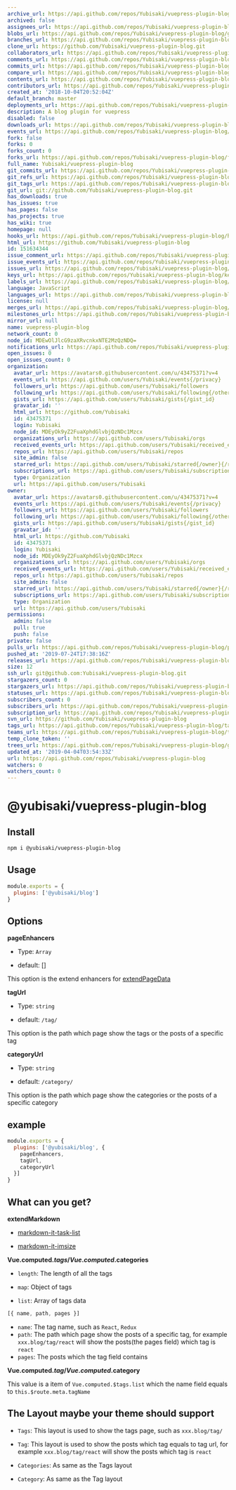 ```yaml
---
archive_url: https://api.github.com/repos/Yubisaki/vuepress-plugin-blog/{archive_format}{/ref}
archived: false
assignees_url: https://api.github.com/repos/Yubisaki/vuepress-plugin-blog/assignees{/user}
blobs_url: https://api.github.com/repos/Yubisaki/vuepress-plugin-blog/git/blobs{/sha}
branches_url: https://api.github.com/repos/Yubisaki/vuepress-plugin-blog/branches{/branch}
clone_url: https://github.com/Yubisaki/vuepress-plugin-blog.git
collaborators_url: https://api.github.com/repos/Yubisaki/vuepress-plugin-blog/collaborators{/collaborator}
comments_url: https://api.github.com/repos/Yubisaki/vuepress-plugin-blog/comments{/number}
commits_url: https://api.github.com/repos/Yubisaki/vuepress-plugin-blog/commits{/sha}
compare_url: https://api.github.com/repos/Yubisaki/vuepress-plugin-blog/compare/{base}...{head}
contents_url: https://api.github.com/repos/Yubisaki/vuepress-plugin-blog/contents/{+path}
contributors_url: https://api.github.com/repos/Yubisaki/vuepress-plugin-blog/contributors
created_at: '2018-10-04T20:52:04Z'
default_branch: master
deployments_url: https://api.github.com/repos/Yubisaki/vuepress-plugin-blog/deployments
description: A blog plugin for vuepress
disabled: false
downloads_url: https://api.github.com/repos/Yubisaki/vuepress-plugin-blog/downloads
events_url: https://api.github.com/repos/Yubisaki/vuepress-plugin-blog/events
fork: false
forks: 0
forks_count: 0
forks_url: https://api.github.com/repos/Yubisaki/vuepress-plugin-blog/forks
full_name: Yubisaki/vuepress-plugin-blog
git_commits_url: https://api.github.com/repos/Yubisaki/vuepress-plugin-blog/git/commits{/sha}
git_refs_url: https://api.github.com/repos/Yubisaki/vuepress-plugin-blog/git/refs{/sha}
git_tags_url: https://api.github.com/repos/Yubisaki/vuepress-plugin-blog/git/tags{/sha}
git_url: git://github.com/Yubisaki/vuepress-plugin-blog.git
has_downloads: true
has_issues: true
has_pages: false
has_projects: true
has_wiki: true
homepage: null
hooks_url: https://api.github.com/repos/Yubisaki/vuepress-plugin-blog/hooks
html_url: https://github.com/Yubisaki/vuepress-plugin-blog
id: 151634344
issue_comment_url: https://api.github.com/repos/Yubisaki/vuepress-plugin-blog/issues/comments{/number}
issue_events_url: https://api.github.com/repos/Yubisaki/vuepress-plugin-blog/issues/events{/number}
issues_url: https://api.github.com/repos/Yubisaki/vuepress-plugin-blog/issues{/number}
keys_url: https://api.github.com/repos/Yubisaki/vuepress-plugin-blog/keys{/key_id}
labels_url: https://api.github.com/repos/Yubisaki/vuepress-plugin-blog/labels{/name}
language: JavaScript
languages_url: https://api.github.com/repos/Yubisaki/vuepress-plugin-blog/languages
license: null
merges_url: https://api.github.com/repos/Yubisaki/vuepress-plugin-blog/merges
milestones_url: https://api.github.com/repos/Yubisaki/vuepress-plugin-blog/milestones{/number}
mirror_url: null
name: vuepress-plugin-blog
network_count: 0
node_id: MDEwOlJlcG9zaXRvcnkxNTE2MzQzNDQ=
notifications_url: https://api.github.com/repos/Yubisaki/vuepress-plugin-blog/notifications{?since,all,participating}
open_issues: 0
open_issues_count: 0
organization:
  avatar_url: https://avatars0.githubusercontent.com/u/43475371?v=4
  events_url: https://api.github.com/users/Yubisaki/events{/privacy}
  followers_url: https://api.github.com/users/Yubisaki/followers
  following_url: https://api.github.com/users/Yubisaki/following{/other_user}
  gists_url: https://api.github.com/users/Yubisaki/gists{/gist_id}
  gravatar_id: ''
  html_url: https://github.com/Yubisaki
  id: 43475371
  login: Yubisaki
  node_id: MDEyOk9yZ2FuaXphdGlvbjQzNDc1Mzcx
  organizations_url: https://api.github.com/users/Yubisaki/orgs
  received_events_url: https://api.github.com/users/Yubisaki/received_events
  repos_url: https://api.github.com/users/Yubisaki/repos
  site_admin: false
  starred_url: https://api.github.com/users/Yubisaki/starred{/owner}{/repo}
  subscriptions_url: https://api.github.com/users/Yubisaki/subscriptions
  type: Organization
  url: https://api.github.com/users/Yubisaki
owner:
  avatar_url: https://avatars0.githubusercontent.com/u/43475371?v=4
  events_url: https://api.github.com/users/Yubisaki/events{/privacy}
  followers_url: https://api.github.com/users/Yubisaki/followers
  following_url: https://api.github.com/users/Yubisaki/following{/other_user}
  gists_url: https://api.github.com/users/Yubisaki/gists{/gist_id}
  gravatar_id: ''
  html_url: https://github.com/Yubisaki
  id: 43475371
  login: Yubisaki
  node_id: MDEyOk9yZ2FuaXphdGlvbjQzNDc1Mzcx
  organizations_url: https://api.github.com/users/Yubisaki/orgs
  received_events_url: https://api.github.com/users/Yubisaki/received_events
  repos_url: https://api.github.com/users/Yubisaki/repos
  site_admin: false
  starred_url: https://api.github.com/users/Yubisaki/starred{/owner}{/repo}
  subscriptions_url: https://api.github.com/users/Yubisaki/subscriptions
  type: Organization
  url: https://api.github.com/users/Yubisaki
permissions:
  admin: false
  pull: true
  push: false
private: false
pulls_url: https://api.github.com/repos/Yubisaki/vuepress-plugin-blog/pulls{/number}
pushed_at: '2019-07-24T17:38:16Z'
releases_url: https://api.github.com/repos/Yubisaki/vuepress-plugin-blog/releases{/id}
size: 12
ssh_url: git@github.com:Yubisaki/vuepress-plugin-blog.git
stargazers_count: 0
stargazers_url: https://api.github.com/repos/Yubisaki/vuepress-plugin-blog/stargazers
statuses_url: https://api.github.com/repos/Yubisaki/vuepress-plugin-blog/statuses/{sha}
subscribers_count: 0
subscribers_url: https://api.github.com/repos/Yubisaki/vuepress-plugin-blog/subscribers
subscription_url: https://api.github.com/repos/Yubisaki/vuepress-plugin-blog/subscription
svn_url: https://github.com/Yubisaki/vuepress-plugin-blog
tags_url: https://api.github.com/repos/Yubisaki/vuepress-plugin-blog/tags
teams_url: https://api.github.com/repos/Yubisaki/vuepress-plugin-blog/teams
temp_clone_token: ''
trees_url: https://api.github.com/repos/Yubisaki/vuepress-plugin-blog/git/trees{/sha}
updated_at: '2019-04-04T03:54:33Z'
url: https://api.github.com/repos/Yubisaki/vuepress-plugin-blog
watchers: 0
watchers_count: 0
---
```


# @yubisaki/vuepress-plugin-blog

## Install

```bash
npm i @yubisaki/vuepress-plugin-blog
```

## Usage

```js
module.exports = {
  plugins: ['@yubisaki/blog']
}
```

## Options

**pageEnhancers**

- Type: `Array`

- default: []

This option is the extend enhancers for [extendPageData](https://vuepress.vuejs.org/plugin/#extendpagedata)

**tagUrl**

- Type: `string`

- default: `/tag/`

This option is the path which page show the tags or the posts of a specific tag

**categoryUrl**

- Type: `string`

- default: `/category/`

This option is the path which page show the categories or the posts of a specific category

## example

```js
module.exports = {
  plugins: ['@yubisaki/blog', {
    pageEnhancers,
    tagUrl,
    categoryUrl
  }]
}
```

## What can you get?

**extendMarkdown**

- [markdown-it-task-list](https://github.com/revin/markdown-it-task-lists)

- [markdown-it-imsize](https://github.com/tatsy/markdown-it-imsize)

**Vue.computed.$tags/Vue.computed.$categories**

- `length`: The length of all the tags

- `map`: Object of tags

- `list`: Array of tags data
```js
[{ name, path, pages }]
```
  - `name`: The tag name, such as `React`, `Redux`
  - `path`: The path which page show the posts of a specific tag, for example `xxx.blog/tag/react` will show the posts(the pages field) which tag is `react`
  - `pages`: The posts which the tag field contains

**Vue.computed.$tag/Vue.computed.$category**

This value is a item of `Vue.computed.$tags.list` which the name field equals to `this.$route.meta.tagName`

## The Layout maybe your theme should support

- `Tags`: This layout is used to show the tags page, such as `xxx.blog/tag/`

- `Tag`: This layout is used to show the posts which tag equals to tag url, for example `xxx.blog/tag/react` will show the posts which tag is `react`

- `Categories`: As same as the Tags layout

- `Category`: As same as the Tag layout